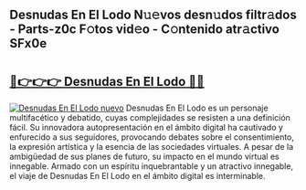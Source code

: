 ## Desnudas En El Lodo N𝚞𝚎vos desn𝚞dos filtr𝚊dos - Parts-z0c F𝚘tos vid𝚎o - C𝚘ntenido atr𝚊ctivo SFx0e

# <h2><a href="http://mbcxha.tromn.icu/?c=Desnudas+En+El+Lodo">🔗👉👉👉 Desnudas En El Lodo 🔗🔗</a></h2>

[![Desnudas En El Lodo nuevo](https://i.imgur.com/pEAQMta.gif)](http://mbcxha.tromn.icu/?c=Desnudas+En+El+Lodo)
Desnudas En El Lodo es un personaje multifacético y debatido, cuyas complejidades se resisten a una definición fácil.  Su innovadora autopresentación en el ámbito digital ha cautivado y enfurecido a sus seguidores, provocando debates sobre el consentimiento, la expresión artística y la esencia de las sociedades virtuales. A pesar de la ambigüedad de sus planes de futuro, su impacto en el mundo virtual es innegable. Armado con un espíritu inquebrantable y un atractivo innegable, el viaje de Desnudas En El Lodo en el ámbito digital es interminable.
